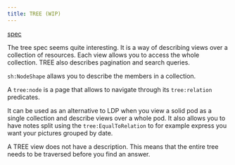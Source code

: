 ```yaml
---
title: TREE (WIP)
---
```


[spec](https://treecg.github.io/specification/)

The tree spec seems quite interesting. It is a way of describing views over a collection of resources.
Each view allows you to access the whole collection.
TREE also describes pagination and search queries.

`sh:NodeShape` allaws you to describe the members in a collection.

A `tree:node` is a page that allows to navigate through its `tree:relation` predicates.

It can be used as an alternative to LDP when you view a solid pod as a single collection and describe views over a whole pod.
It also allows you to have notes split using the `tree:EqualToRelation` to for example express you want your pictures grouped by date.

A TREE view does not have a description.
This means that the entire tree needs to be traversed before you find an answer.  
